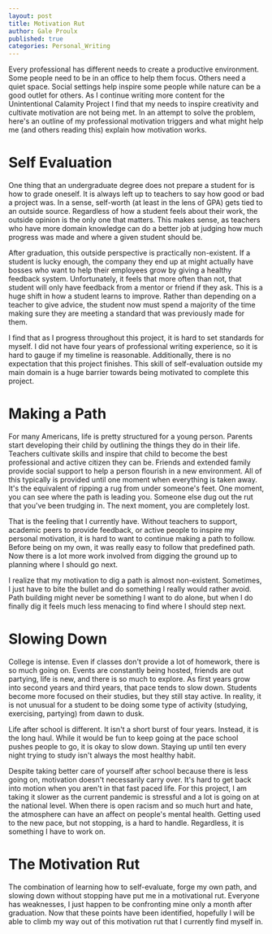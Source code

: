 ```yaml
---
layout: post
title: Motivation Rut
author: Gale Proulx
published: true
categories: Personal_Writing
---
```


Every professional has different needs to create a productive environment. Some people need to be in an office to help them focus. Others need a quiet space. Social settings help inspire some people while nature can be a good outlet for others. As I continue writing more content for the Unintentional Calamity Project I find that my needs to inspire creativity and cultivate motivation are not being met. In an attempt to solve the problem, here's an outline of my professional motivation triggers and what might help me (and others reading this) explain how motivation works.

# Self Evaluation

One thing that an undergraduate degree does not prepare a student for is how to grade oneself. It is always left up to teachers to say how good or bad a project was. In a sense, self-worth (at least in the lens of GPA) gets tied to an outside source. Regardless of how a student feels about their work, the outside opinion is the only one that matters. This makes sense, as teachers who have more domain knowledge can do a better job at judging how much progress was made and where a given student should be.

After graduation, this outside perspective is practically non-existent. If a student is lucky enough, the company they end up at might actually have bosses who want to help their employees grow by giving a healthy feedback system. Unfortunately, it feels that more often than not, that student will only have feedback from a mentor or friend if they ask. This is a huge shift in how a student learns to improve. Rather than depending on a teacher to give advice, the student now must spend a majority of the time making sure they are meeting a standard that was previously made for them.

I find that as I progress throughout this project, it is hard to set standards for myself. I did not have four years of professional writing experience, so it is hard to gauge if my timeline is reasonable. Additionally, there is no expectation that this project finishes. This skill of self-evaluation outside my main domain is a huge barrier towards being motivated to complete this project.

# Making a Path

For many Americans, life is pretty structured for a young person. Parents start developing their child by outlining the things they do in their life. Teachers cultivate skills and inspire that child to become the best professional and active citizen they can be. Friends and extended family provide social support to help a person flourish in a new environment. All of this typically is provided until one moment when everything is taken away. It's the equivalent of ripping a rug from under someone's feet. One moment, you can see where the path is leading you. Someone else dug out the rut that you've been trudging in. The next moment, you are completely lost.

That is the feeling that I currently have. Without teachers to support, academic peers to provide feedback, or active people to inspire my personal motivation, it is hard to want to continue making a path to follow. Before being on my own, it was really easy to follow that predefined path. Now there is a lot more work involved from digging the ground up to planning where I should go next.

I realize that my motivation to dig a path is almost non-existent. Sometimes, I just have to bite the bullet and do something I really would rather avoid. Path building might never be something I want to do alone, but when I do finally dig it feels much less menacing to find where I should step next.

# Slowing Down

College is intense. Even if classes don't provide a lot of homework, there is so much going on. Events are constantly being hosted, friends are out partying, life is new, and there is so much to explore. As first years grow into second years and third years, that pace tends to slow down. Students become more focused on their studies, but they still stay active. In reality, it is not unusual for a student to be doing some type of activity (studying, exercising, partying) from dawn to dusk.

Life after school is different. It isn't a short burst of four years. Instead, it is the long haul. While it would be fun to keep going at the pace school pushes people to go, it is okay to slow down. Staying up until ten every night trying to study isn't always the most healthy habit.

Despite taking better care of yourself after school because there is less going on, motivation doesn't necessarily carry over. It's hard to get back into motion when you aren't in that fast paced life. For this project, I am taking it slower as the current pandemic is stressful and a lot is going on at the national level. When there is open racism and so much hurt and hate, the atmosphere can have an affect on people's mental health. Getting used to the new pace, but not stopping, is a hard to handle. Regardless, it is something I have to work on.

# The Motivation Rut

The combination of learning how to self-evaluate, forge my own path, and slowing down without stopping have put me in a motivational rut. Everyone has weaknesses, I just happen to be confronting mine only a month after graduation. Now that these points have been identified, hopefully I will be able to climb my way out of this motivation rut that I currently find myself in.
